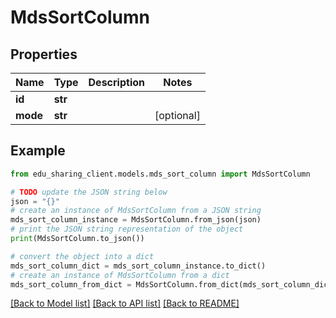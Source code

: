 # MdsSortColumn


## Properties

Name | Type | Description | Notes
------------ | ------------- | ------------- | -------------
**id** | **str** |  | 
**mode** | **str** |  | [optional] 

## Example

```python
from edu_sharing_client.models.mds_sort_column import MdsSortColumn

# TODO update the JSON string below
json = "{}"
# create an instance of MdsSortColumn from a JSON string
mds_sort_column_instance = MdsSortColumn.from_json(json)
# print the JSON string representation of the object
print(MdsSortColumn.to_json())

# convert the object into a dict
mds_sort_column_dict = mds_sort_column_instance.to_dict()
# create an instance of MdsSortColumn from a dict
mds_sort_column_from_dict = MdsSortColumn.from_dict(mds_sort_column_dict)
```
[[Back to Model list]](../README.md#documentation-for-models) [[Back to API list]](../README.md#documentation-for-api-endpoints) [[Back to README]](../README.md)


